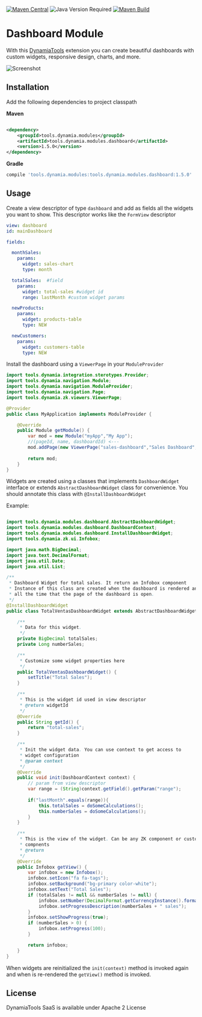 [![Maven Central](https://img.shields.io/maven-central/v/tools.dynamia.modules/tools.dynamia.modules.dashboard)](https://search.maven.org/search?q=tools.dynamia.modules.dashboard)
![Java Version Required](https://img.shields.io/badge/java-%3E%3D11-blue)
[![Maven Build](https://github.com/dynamiatools/module-saas/actions/workflows/maven.yml/badge.svg)](https://github.com/dynamiatools/module-saas/actions/workflows/maven.yml)

# Dashboard Module

With this [DynamiaTools](https://dynamia.tools) extension you can create beautiful dashboards with custom widgets,
responsive design, charts, and more.

![Screenshot](https://raw.githubusercontent.com/dynamiatools/module-dashboard/master/screenshots/dashboard.png)

## Installation

Add the following dependencies to project classpath

**Maven**

```xml

<dependency>
    <groupId>tools.dynamia.modules</groupId>
    <artifactId>tools.dynamia.modules.dashboard</artifactId>
    <version>1.5.0</version>
</dependency>
```

**Gradle**

```groovy
compile 'tools.dynamia.modules:tools.dynamia.modules.dashboard:1.5.0'
```

## Usage

Create a view descriptor of type `dashboard` and add as fields all the widgets you want to show. This descriptor works
like the `FormView` descriptor

```yaml
view: dashboard
id: mainDashboard

fields:

  monthSales:
    params:
      widget: sales-chart
      type: month

  totalSales:  #field
    params:
      widget: total-sales #widget id
      range: lastMonth #custom widget params

  newProducts:
    params:
      widget: products-table
      type: NEW

  newCustomers:
    params:
      widget: customers-table
      type: NEW
```

Install the dashboard using a `ViewerPage` in your `ModuleProvider`

```java
import tools.dynamia.integration.sterotypes.Provider;
import tools.dynamia.navigation.Module;
import tools.dynamia.navigation.ModuleProvider;
import tools.dynamia.navigation.Page;
import tools.dynamia.zk.viewers.ViewerPage;

@Provider
public class MyApplication implements ModuleProvider {

    @Override
    public Module getModule() {
        var mod = new Module("myApp","My App");
        //(pageId, name, dashboardId) <---
        mod.addPage(new ViewerPage("sales-dashboard","Sales Dashboard","mainDashboard"));
        
        return mod;
    }
}
```

Widgets are created using a classes that implements `DashboardWidget` interface or 
extends `AbstractDashboardWidget` class for convenience. You should annotate this class with
`@InstallDashboardWidget`


Example: 
```java

import tools.dynamia.modules.dashboard.AbstractDashboardWidget;
import tools.dynamia.modules.dashboard.DashboardContext;
import tools.dynamia.modules.dashboard.InstallDashboardWidget;
import tools.dynamia.zk.ui.Infobox;

import java.math.BigDecimal;
import java.text.DecimalFormat;
import java.util.Date;
import java.util.List;

/**
 * Dashboard Widget for total sales. It return an Infobox component
 * Instance of this class are created when the dashboard is rendered and live
 * all the time that the page of the dashboard is open.
 */
@InstallDashboardWidget
public class TotalVentasDashboardWidget extends AbstractDashboardWidget<Infobox> {

    /**
     * Data for this widget. 
     */
    private BigDecimal totalSales;
    private Long numberSales;

    /**
     * Customize some widget properties here
     */
    public TotalVentasDashboardWidget() {
        setTitle("Total Sales");
    }

    /**
     * This is the widget id used in view descriptor
     * @return widgetId
     */
    @Override
    public String getId() {
        return "total-sales"; 
    }

    /**
     * Init the widget data. You can use context to get access to
     * widget configuration
     * @param context
     */
    @Override
    public void init(DashboardContext context) {
        // param from view descriptor
        var range = (String)context.getField().getParam("range");
        
        if("lastMonth".equals(range)){
            this.totalSales = doSomeCalculations();
            this.numberSales = doSomeCalculations();
        }
    }

    /**
     * This is the view of the widget. Can be any ZK component or custom 
     * compnents
     * @return
     */
    @Override
    public Infobox getView() {
        var infobox = new Infobox();
        infobox.setIcon("fa fa-tags");
        infobox.setBackground("bg-primary color-white");
        infobox.setText("Total Sales");
        if (totalSales != null && numberSales != null) {
            infobox.setNumber(DecimalFormat.getCurrencyInstance().format(totalSales));
            infobox.setProgressDescription(numberSales + " sales");
        }
        infobox.setShowProgress(true);
        if (numberSales > 0) {
            infobox.setProgress(100);
        }

        return infobox;
    }
}
```

When widgets are reinitialized the `init(context)` method is invoked again and when is
re-rendered the `getView()` method is invoked. 

## License

DynamiaTools SaaS is available under Apache 2 License